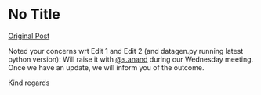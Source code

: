 # No Title

[Original Post](https://discourse.onlinedegree.iitm.ac.in/t/171141/437)

<p>Noted your concerns wrt Edit 1 and Edit 2 (and datagen.py running latest python version): Will raise it with <a class="mention" href="/u/s.anand">@s.anand</a> during our Wednesday meeting. Once we have an update, we will inform you of the outcome.</p>
<p>Kind regards</p>